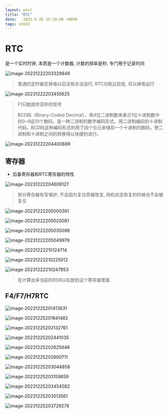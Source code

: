 ```yaml
---
layout: post
title: "RTC" 
date:   2023-6-26 15:39:08 +0800
tags: stm32
---
```


# RTC

是一个实时时钟, 本质是一个计数器, 计数的频率是秒, 专门用于记录时间

![image-20231222203329848](https://picture-01-1316374204.cos.ap-beijing.myqcloud.com/image/202312222033934.png)

> 普通的定时器在掉电以后没有办法运行, RTC功耗比较低, 可以掉电运行

![image-20231222203455625](https://picture-01-1316374204.cos.ap-beijing.myqcloud.com/image/202312222034680.png)

> F1只能提供亚秒的信号
>
> BCD码（Binary-Coded Decimal‎），用4位二进制数来表示1位十进制数中的0~9这10个数码，是一种二进制的数字编码形式，用二进制编码的十进制代码。BCD码这种编码形式利用了四个位元来储存一个十进制的数码，使二进制和十进制之间的转换得以快捷的进行。

![image-20231222204400889](https://picture-01-1316374204.cos.ap-beijing.myqcloud.com/image/202312222044980.png)

## 寄存器

+ 后备寄存器和RTC寄存器的特性

![image-20231222204609127](https://picture-01-1316374204.cos.ap-beijing.myqcloud.com/image/202312222046176.png)

> 部分寄存器有写保护, 不会因为复位而被改变, 待机状态恢复的时候也不会被复位

![image-20231222205000361](https://picture-01-1316374204.cos.ap-beijing.myqcloud.com/image/202312222050422.png)

![image-20231222205020081](https://picture-01-1316374204.cos.ap-beijing.myqcloud.com/image/202312222050142.png)

![image-20231222205035098](https://picture-01-1316374204.cos.ap-beijing.myqcloud.com/image/202312222050144.png)

![image-20231222205049979](https://picture-01-1316374204.cos.ap-beijing.myqcloud.com/image/202312222050032.png)

![image-20231222210124714](https://picture-01-1316374204.cos.ap-beijing.myqcloud.com/image/202312222101784.png)

![image-20231222210225012](https://picture-01-1316374204.cos.ap-beijing.myqcloud.com/image/202312222102143.png)

![image-20231222210247953](https://picture-01-1316374204.cos.ap-beijing.myqcloud.com/image/202312222102002.png)

> 在计算出来当前的时间以后放到这个寄存器里面

## F4/F7/H7RTC

![image-20231225201413631](https://picture-01-1316374204.cos.ap-beijing.myqcloud.com/image/202312252014700.png)

![image-20231225201841482](https://picture-01-1316374204.cos.ap-beijing.myqcloud.com/image/202312252018569.png)

![image-20231225202132761](https://picture-01-1316374204.cos.ap-beijing.myqcloud.com/image/202312252021820.png)

![image-20231225202441035](https://picture-01-1316374204.cos.ap-beijing.myqcloud.com/image/202312252024098.png)

![image-20231225202625646](https://picture-01-1316374204.cos.ap-beijing.myqcloud.com/image/202312252026711.png)

![image-20231225202900711](https://picture-01-1316374204.cos.ap-beijing.myqcloud.com/image/202312252029783.png)

![image-20231225203044858](https://picture-01-1316374204.cos.ap-beijing.myqcloud.com/image/202312252030915.png)

![image-20231225203159859](https://picture-01-1316374204.cos.ap-beijing.myqcloud.com/image/202312252031915.png)

![image-20231225203454582](https://picture-01-1316374204.cos.ap-beijing.myqcloud.com/image/202312252034642.png)

![image-20231225203513561](https://picture-01-1316374204.cos.ap-beijing.myqcloud.com/image/202312252035621.png)

![image-20231225203729276](https://picture-01-1316374204.cos.ap-beijing.myqcloud.com/image/202312252037339.png)





